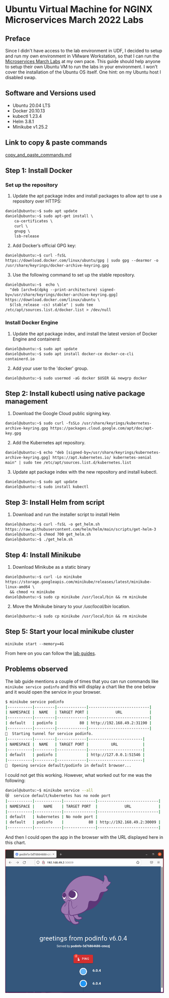 # Ubuntu Virtual Machine for NGINX Microservices March 2022 Labs

## Preface
Since I didn't have access to the lab environment in UDF, I decided to setup and run my own environment in VMware Workstation, so that I can run the [Microservices March Labs](https://github.com/f5devcentral/nginx_microservices_march_labs) at my own pace.
This guide should help anyone to setup their own Ubuntu VM to run the labs in your environment.
I won't cover the installation of the Ubuntu OS itself. One hint: on my Ubuntu host I disabled swap. 

## Software and Versions used
* Ubuntu 20.04 LTS
* Docker 20.10.13
* kubectl 1.23.4
* Helm 3.8.1
* Minikube v1.25.2

## Link to copy & paste commands
[copy_and_paste_commands.md](copy_and_paste_commands.md)

## Step 1: Install Docker

### Set up the repository
1. Update the apt package index and install packages to allow apt to use a repository over HTTPS:
```shell
daniel@ubuntu:~$ sudo apt update
daniel@ubuntu:~$ sudo apt-get install \
    ca-certificates \
    curl \
    gnupg \
    lsb-release
```
2. Add Docker’s official GPG key:
```shell
daniel@ubuntu:~$ curl -fsSL https://download.docker.com/linux/ubuntu/gpg | sudo gpg --dearmor -o /usr/share/keyrings/docker-archive-keyring.gpg
```
3. Use the following command to set up the stable repository. 
```shell
daniel@ubuntu:~$  echo \
  "deb [arch=$(dpkg --print-architecture) signed-by=/usr/share/keyrings/docker-archive-keyring.gpg] https://download.docker.com/linux/ubuntu \
  $(lsb_release -cs) stable" | sudo tee /etc/apt/sources.list.d/docker.list > /dev/null
```

### Install Docker Engine
1. Update the apt package index, and install the latest version of Docker Engine and containerd:
```shell
daniel@ubuntu:~$ sudo apt update
daniel@ubuntu:~$ sudo apt install docker-ce docker-ce-cli containerd.io
```
2. Add your user to the 'docker' group. 
```shell
daniel@ubuntu:~$ sudo usermod -aG docker $USER && newgrp docker
```

## Step 2: Install kubectl using native package management
1. Download the Google Cloud public signing key.
```shell
daniel@ubuntu:~$ sudo curl -fsSLo /usr/share/keyrings/kubernetes-archive-keyring.gpg https://packages.cloud.google.com/apt/doc/apt-key.gpg
```
2. Add the Kubernetes apt repository.
```shell
daniel@ubuntu:~$ echo "deb [signed-by=/usr/share/keyrings/kubernetes-archive-keyring.gpg] https://apt.kubernetes.io/ kubernetes-xenial main" | sudo tee /etc/apt/sources.list.d/kubernetes.list
```
3. Update apt package index with the new repository and install kubectl.
```shell
daniel@ubuntu:~$ sudo apt update
daniel@ubuntu:~$ sudo install kubectl
```

## Step 3: Install Helm from script
1. Download and run the installer script to install Helm
```shell
daniel@ubuntu:~$ curl -fsSL -o get_helm.sh https://raw.githubusercontent.com/helm/helm/main/scripts/get-helm-3
daniel@ubuntu:~$ chmod 700 get_helm.sh
daniel@ubuntu:~$ ./get_helm.sh
```

## Step 4: Install Minikube
1. Download Minikube as a static binary
```shell
daniel@ubuntu:~$ curl -Lo minikube https://storage.googleapis.com/minikube/releases/latest/minikube-linux-amd64 \
  && chmod +x minikube
daniel@ubuntu:~$ sudo cp minikube /usr/local/bin && rm minikube
```
2. Move the Minikube binary to your _/usr/local/bin_ location.
```shell
daniel@ubuntu:~$ sudo cp minikube /usr/local/bin && rm minikube
```

## Step 5: Start your local minikube cluster
```shell
minikube start --memory=4G
```
From here on you can follow the [lab guides](https://github.com/f5devcentral/nginx_microservices_march_labs).

## Problems observed
The lab guide mentions a couple of times that you can run commands like `minikube service podinfo` and this will display a chart like the one below and it would open the service in your browser.
```bash
$ minikube service podinfo
|-----------|---------|-------------|---------------------------|
| NAMESPACE |  NAME   | TARGET PORT |            URL            |
|-----------|---------|-------------|---------------------------|
| default   | podinfo |          80 | http://192.168.49.2:31190 |
|-----------|---------|-------------|---------------------------|
🏃  Starting tunnel for service podinfo.
|-----------|---------|-------------|------------------------|
| NAMESPACE |  NAME   | TARGET PORT |          URL           |
|-----------|---------|-------------|------------------------|
| default   | podinfo |             | http://127.0.0.1:51546 |
|-----------|---------|-------------|------------------------|
🎉  Opening service default/podinfo in default browser...
```
I could not get this working. However, what worked out for me was the following:
```bash
daniel@ubuntu:~$ minikube service --all
😿  service default/kubernetes has no node port
|-----------|------------|--------------|---------------------------|
| NAMESPACE |    NAME    | TARGET PORT  |            URL            |
|-----------|------------|--------------|---------------------------|
| default   | kubernetes | No node port |
| default   | podinfo    |           80 | http://192.168.49.2:30009 |
|-----------|------------|--------------|---------------------------|
```
And then I could open the app in the browser with the URL displayed here in this chart.

![podinfo](assets/podinfo.png)